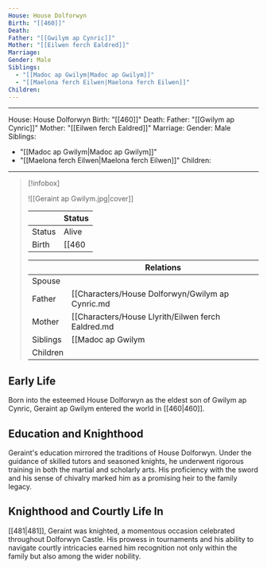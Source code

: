 ```yaml
---
House: House Dolforwyn
Birth: "[[460]]"
Death: 
Father: "[[Gwilym ap Cynric]]"
Mother: "[[Eilwen ferch Ealdred]]"
Marriage: 
Gender: Male
Siblings:
  - "[[Madoc ap Gwilym|Madoc ap Gwilym]]"
  - "[[Maelona ferch Eilwen|Maelona ferch Eilwen]]"
Children: 
---
```

---
House: House Dolforwyn
Birth: "[[460]]"
Death: 
Father: "[[Gwilym ap Cynric]]"
Mother: "[[Eilwen ferch Ealdred]]"
Marriage: 
Gender: Male
Siblings:
  - "[[Madoc ap Gwilym|Madoc ap Gwilym]]"
  - "[[Maelona ferch Eilwen|Maelona ferch Eilwen]]"
Children:
---

 >[!infobox]
 >
 >![[Geraint ap Gwilym.jpg|cover]]
 >
 >|| Status   |
> | ---- | ---- |
> |Status| Alive|
> |Birth|[[460|460]] <small>(Age 25)</small>  |
>
>||Relations |
>|--|--------|
>|Spouse|  |
>|Father| [[Characters/House Dolforwyn/Gwilym ap Cynric.md|Gwilym ap Cynric]] |
>|Mother| [[Characters/House Llyrith/Eilwen ferch Ealdred.md|Eilwen ferch Ealdred]] |
>|Siblings|[[Madoc ap Gwilym|Madoc ap Gwilym]], [[Maelona ferch Eilwen|Maelona ferch Eilwen]]|
>|Children||
>



## Early Life
Born into the esteemed House Dolforwyn as the eldest son of Gwilym ap Cynric, Geraint ap Gwilym entered the world in [[460|460]].

## Education and Knighthood
Geraint's education mirrored the traditions of House Dolforwyn. Under the guidance of skilled tutors and seasoned knights, he underwent rigorous training in both the martial and scholarly arts. His proficiency with the sword and his sense of chivalry marked him as a promising heir to the family legacy. 

## Knighthood and Courtly Life In
[[481|481]], Geraint was knighted, a momentous occasion celebrated throughout Dolforwyn Castle. His prowess in tournaments and his ability to navigate courtly intricacies earned him recognition not only within the family but also among the wider nobility. 